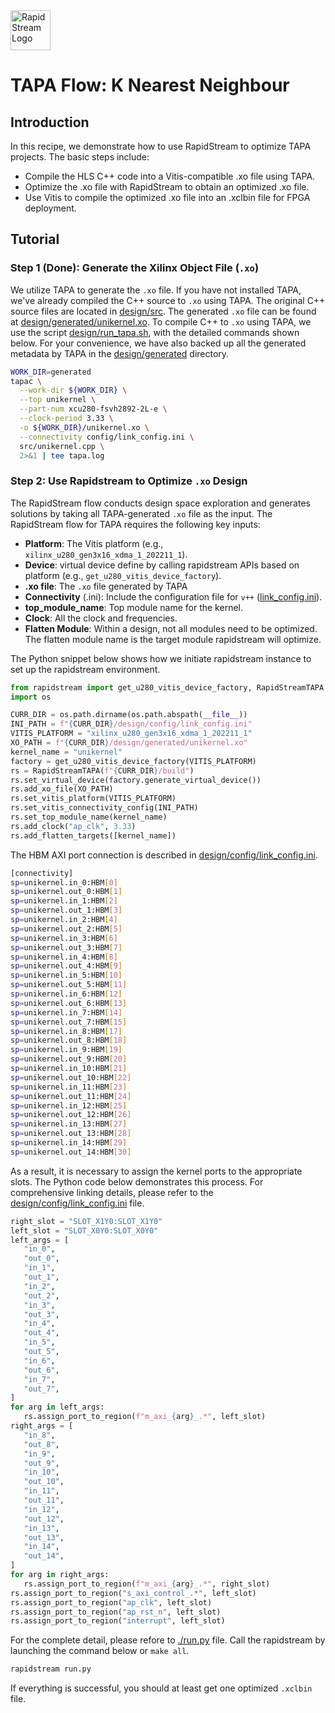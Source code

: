 <!--
Copyright (c) 2024 RapidStream Design Automation, Inc. and contributors.  All rights reserved.
The contributor(s) of this file has/have agreed to the RapidStream Contributor License Agreement.
-->

<img src="https://imagedelivery.net/AU8IzMTGgpVmEBfwPILIgw/1b565657-df33-41f9-f29e-0d539743e700/128" width="64px" alt="RapidStream Logo" />

# TAPA Flow: K Nearest Neighbour

## Introduction


In this recipe, we demonstrate how to use RapidStream to optimize TAPA projects. The basic steps include:

- Compile the HLS C++ code into a Vitis-compatible .xo file using TAPA.
- Optimize the .xo file with RapidStream to obtain an optimized .xo file.
- Use Vitis to compile the optimized .xo file into an .xclbin file for FPGA deployment.

## Tutorial

### Step 1 (Done): Generate the Xilinx Object File (`.xo`)


We utilize TAPA to generate the `.xo` file. If you have not installed TAPA, we've already compiled the C++ source to `.xo` using TAPA. The original C++ source files are located in [design/src](design/src). The generated `.xo` file can be found at [design/generated/unikernel.xo](design/generated/unikernel.xo). To compile C++ to `.xo` using TAPA, we use the script [design/run_tapa.sh](design/run_tapa.sh), with the detailed commands shown below. For your convenience, we have also backed up all the generated metadata by TAPA in the [design/generated](design/generated/) directory.

```bash
WORK_DIR=generated
tapac \
  --work-dir ${WORK_DIR} \
  --top unikernel \
  --part-num xcu280-fsvh2892-2L-e \
  --clock-period 3.33 \
  -o ${WORK_DIR}/unikernel.xo \
  --connectivity config/link_config.ini \
  src/unikernel.cpp \
  2>&1 | tee tapa.log

```

### Step 2: Use Rapidstream to Optimize `.xo` Design

The RapidStream flow conducts design space exploration and generates solutions  by taking all TAPA-generated `.xo` file as the input.
The RapidStream flow for TAPA requires the following key inputs:

- **Platform**: The Vitis platform (e.g., `xilinx_u280_gen3x16_xdma_1_202211_1`).
- **Device**: virtual device define by calling rapidstream APIs based on platform (e.g., `get_u280_vitis_device_factory`).
- **.xo file**: The `.xo` file generated by TAPA
- **Connectivity** (.ini): Include the configuration file for `v++` ([link_config.ini](design/config/link_config.ini)).
- **top_module_name**: Top module name for the kernel.
- **Clock**: All the clock and frequencies.
- **Flatten Module**: Within a design, not all modules need to be optimized. The flatten module name is the target module rapidstream will optimize.

The Python snippet below shows how we initiate rapidstream instance to set up the rapidstream environment.

```Python
from rapidstream import get_u280_vitis_device_factory, RapidStreamTAPA
import os

CURR_DIR = os.path.dirname(os.path.abspath(__file__))
INI_PATH = f"{CURR_DIR}/design/config/link_config.ini"
VITIS_PLATFORM = "xilinx_u280_gen3x16_xdma_1_202211_1"
XO_PATH = f"{CURR_DIR}/design/generated/unikernel.xo"
kernel_name = "unikernel"
factory = get_u280_vitis_device_factory(VITIS_PLATFORM)
rs = RapidStreamTAPA(f"{CURR_DIR}/build")
rs.set_virtual_device(factory.generate_virtual_device())
rs.add_xo_file(XO_PATH)
rs.set_vitis_platform(VITIS_PLATFORM)
rs.set_vitis_connectivity_config(INI_PATH)
rs.set_top_module_name(kernel_name)
rs.add_clock("ap_clk", 3.33)
rs.add_flatten_targets([kernel_name])
```

The HBM AXI port connection is described in [design/config/link_config.ini](design/config/link_config.ini).

```bash
[connectivity]
sp=unikernel.in_0:HBM[0]
sp=unikernel.out_0:HBM[1]
sp=unikernel.in_1:HBM[2]
sp=unikernel.out_1:HBM[3]
sp=unikernel.in_2:HBM[4]
sp=unikernel.out_2:HBM[5]
sp=unikernel.in_3:HBM[6]
sp=unikernel.out_3:HBM[7]
sp=unikernel.in_4:HBM[8]
sp=unikernel.out_4:HBM[9]
sp=unikernel.in_5:HBM[10]
sp=unikernel.out_5:HBM[11]
sp=unikernel.in_6:HBM[12]
sp=unikernel.out_6:HBM[13]
sp=unikernel.in_7:HBM[14]
sp=unikernel.out_7:HBM[15]
sp=unikernel.in_8:HBM[17]
sp=unikernel.out_8:HBM[18]
sp=unikernel.in_9:HBM[19]
sp=unikernel.out_9:HBM[20]
sp=unikernel.in_10:HBM[21]
sp=unikernel.out_10:HBM[22]
sp=unikernel.in_11:HBM[23]
sp=unikernel.out_11:HBM[24]
sp=unikernel.in_12:HBM[25]
sp=unikernel.out_12:HBM[26]
sp=unikernel.in_13:HBM[27]
sp=unikernel.out_13:HBM[28]
sp=unikernel.in_14:HBM[29]
sp=unikernel.out_14:HBM[30]
```

As a result, it is necessary to assign the kernel ports to the appropriate slots. The Python code below demonstrates this process. For comprehensive linking details, please refer to the [design/config/link_config.ini](design/config/link_config.ini) file.

 ```Python
right_slot = "SLOT_X1Y0:SLOT_X1Y0"
left_slot = "SLOT_X0Y0:SLOT_X0Y0"
left_args = [
    "in_0",
    "out_0",
    "in_1",
    "out_1",
    "in_2",
    "out_2",
    "in_3",
    "out_3",
    "in_4",
    "out_4",
    "in_5",
    "out_5",
    "in_6",
    "out_6",
    "in_7",
    "out_7",
]
for arg in left_args:
    rs.assign_port_to_region(f"m_axi_{arg}_.*", left_slot)
right_args = [
    "in_8",
    "out_8",
    "in_9",
    "out_9",
    "in_10",
    "out_10",
    "in_11",
    "out_11",
    "in_12",
    "out_12",
    "in_13",
    "out_13",
    "in_14",
    "out_14",
]
for arg in right_args:
    rs.assign_port_to_region(f"m_axi_{arg}_.*", right_slot)
rs.assign_port_to_region("s_axi_control_.*", left_slot)
rs.assign_port_to_region("ap_clk", left_slot)
rs.assign_port_to_region("ap_rst_n", left_slot)
rs.assign_port_to_region("interrupt", left_slot)
```

For the complete detail, please refore to [./run.py](./run.py) file. Call the rapidstream by launching the command below or `make all`.

```bash
rapidstream run.py
```

If everything is successful, you should at least get one optimized `.xclbin` file.
